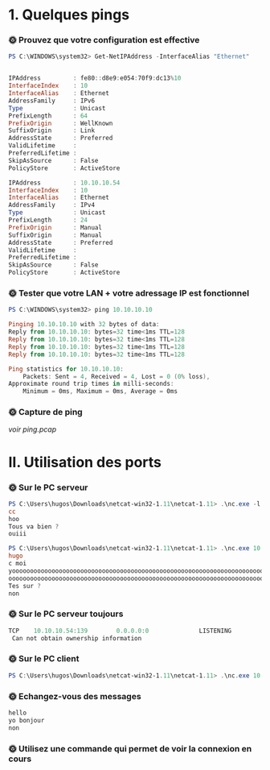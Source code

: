 # 1. Quelques pings

### **🌞 Prouvez que votre configuration est effective**

```powershell
PS C:\WINDOWS\system32> Get-NetIPAddress -InterfaceAlias "Ethernet"


IPAddress         : fe80::d8e9:e054:70f9:dc13%10
InterfaceIndex    : 10
InterfaceAlias    : Ethernet
AddressFamily     : IPv6
Type              : Unicast
PrefixLength      : 64
PrefixOrigin      : WellKnown
SuffixOrigin      : Link
AddressState      : Preferred
ValidLifetime     :
PreferredLifetime :
SkipAsSource      : False
PolicyStore       : ActiveStore

IPAddress         : 10.10.10.54
InterfaceIndex    : 10
InterfaceAlias    : Ethernet
AddressFamily     : IPv4
Type              : Unicast
PrefixLength      : 24
PrefixOrigin      : Manual
SuffixOrigin      : Manual
AddressState      : Preferred
ValidLifetime     :
PreferredLifetime :
SkipAsSource      : False
PolicyStore       : ActiveStore
```

### **🌞 Tester que votre LAN + votre adressage IP est fonctionnel**

```powershell
PS C:\WINDOWS\system32> ping 10.10.10.10

Pinging 10.10.10.10 with 32 bytes of data:
Reply from 10.10.10.10: bytes=32 time<1ms TTL=128
Reply from 10.10.10.10: bytes=32 time<1ms TTL=128
Reply from 10.10.10.10: bytes=32 time<1ms TTL=128
Reply from 10.10.10.10: bytes=32 time<1ms TTL=128

Ping statistics for 10.10.10.10:
    Packets: Sent = 4, Received = 4, Lost = 0 (0% loss),
Approximate round trip times in milli-seconds:
    Minimum = 0ms, Maximum = 0ms, Average = 0ms
```

### **🌞 Capture de ping**

_voir ping.pcap_

# II. Utilisation des ports

### **🌞 Sur le PC serveur**

```powershell
PS C:\Users\hugos\Downloads\netcat-win32-1.11\netcat-1.11> .\nc.exe -l -p 7777
cc
hoo
Tous va bien ?
ouiii
```

```powershell
PS C:\Users\hugos\Downloads\netcat-win32-1.11\netcat-1.11> .\nc.exe 10.10.10.10 7777
hugo
c moi
yooooooooooooooooooooooooooooooooooooooooooooooooooooooooooooooooooooooooooooooooooooooooooooooooooooooooooooooooooooooo
ooooooooooooooooooooooooooooooooooooooooooooooooooooooooooooooooooooooooooooooooooooooooooooooooooooooooooooo
Tes sur ?
non
```

### **🌞 Sur le PC serveur toujours**

```powershell
TCP    10.10.10.54:139        0.0.0.0:0              LISTENING
 Can not obtain ownership information
```

### **🌞 Sur le PC client**

```powershell
PS C:\Users\hugos\Downloads\netcat-win32-1.11\netcat-1.11> .\nc.exe 10.10.10.10 8888
```

### **🌞 Echangez-vous des messages**

```powershell
hello
yo bonjour
non
```

### **🌞 Utilisez une commande qui permet de voir la connexion en cours**

